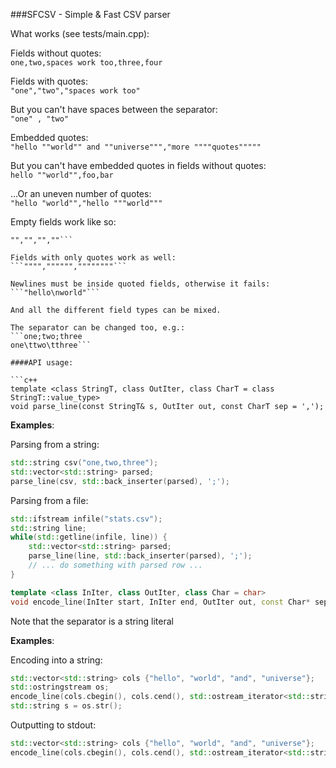 ###SFCSV - Simple & Fast CSV parser

What works (see tests/main.cpp):

Fields without quotes:  
```one,two,spaces work too,three,four```

Fields with quotes:  
```"one","two","spaces work too"```

But you can't have spaces between the separator:  
```"one" , "two"```

Embedded quotes:  
```"hello ""world"" and ""universe""","more """"quotes"""""```

But you can't have embedded quotes in fields without quotes:  
```hello ""world"",foo,bar```

...Or an uneven number of quotes:  
```"hello "world"","hello """world"""```

Empty fields work like so:  
```,,,  
"","","",""```

Fields with only quotes work as well:  
```"""","""""",""""""""```

Newlines must be inside quoted fields, otherwise it fails:  
```"hello\nworld"```

And all the different field types can be mixed.

The separator can be changed too, e.g.:  
```one;two;three  
one\ttwo\tthree```

####API usage:

```c++
template <class StringT, class OutIter, class CharT = class StringT::value_type>
void parse_line(const StringT& s, OutIter out, const CharT sep = ',');
```

**Examples**:

Parsing from a string:  
```c++
std::string csv("one,two,three");
std::vector<std::string> parsed;
parse_line(csv, std::back_inserter(parsed), ';');
```

Parsing from a file:  
```c++
std::ifstream infile("stats.csv");
std::string line;
while(std::getline(infile, line)) {
    std::vector<std::string> parsed;
    parse_line(line, std::back_inserter(parsed), ';');
    // ... do something with parsed row ...
}
```

```c++
template <class InIter, class OutIter, class Char = char>
void encode_line(InIter start, InIter end, OutIter out, const Char* sep = ",");
```

Note that the separator is a string literal

**Examples**:

Encoding into a string:  
```c++
std::vector<std::string> cols {"hello", "world", "and", "universe"};
std::ostringstream os;
encode_line(cols.cbegin(), cols.cend(), std::ostream_iterator<std::string>(os), ";");
std::string s = os.str();
```

Outputting to stdout:  
```c++
std::vector<std::string> cols {"hello", "world", "and", "universe"};
encode_line(cols.cbegin(), cols.cend(), std::ostream_iterator<std::string>(std::cout), ";");
```
